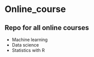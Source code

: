 # Online_course
## Repo for all online courses
* Machine learning
* Data science
* Statistics with R
